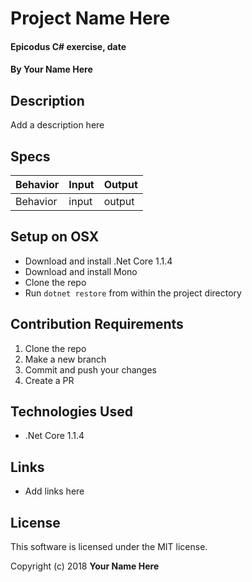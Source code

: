 # Project Name Here

#### Epicodus C# exercise, date

#### By Your Name Here

## Description

Add a description here

## Specs

| Behavior | Input | Output |
|----------|-------|--------|
| Behavior | input | output |

## Setup on OSX

* Download and install .Net Core 1.1.4
* Download and install Mono
* Clone the repo
* Run `dotnet restore` from within the project directory

## Contribution Requirements

1. Clone the repo
1. Make a new branch
1. Commit and push your changes
1. Create a PR

## Technologies Used

* .Net Core 1.1.4

## Links

* Add links here

## License

This software is licensed under the MIT license.

Copyright (c) 2018 **Your Name Here**
